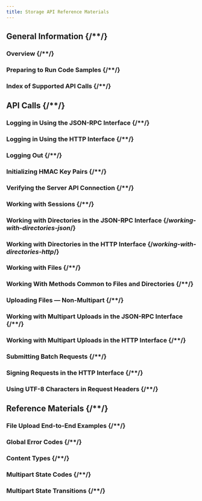 ```yaml
---
title: Storage API Reference Materials
---
```

## General Information  {/**/}
### Overview  {/**/}

### Preparing to Run Code Samples  {/**/}

### Index of Supported API Calls  {/**/}

## API Calls  {/**/}
### Logging in Using the JSON-RPC Interface  {/**/}

### Logging in Using the HTTP Interface  {/**/}

### Logging Out  {/**/}

### Initializing HMAC Key Pairs  {/**/}

### Verifying the Server API Connection  {/**/}

### Working with Sessions  {/**/}

### Working with Directories in the JSON-RPC Interface  {/*working-with-directories-json*/}

### Working with Directories in the HTTP Interface  {/*working-with-directories-http*/}

### Working with Files  {/**/}

### Working With Methods Common to Files and Directories  {/**/}

### Uploading Files — Non-Multipart  {/**/}

### Working with Multipart Uploads in the JSON-RPC Interface  {/**/}

### Working with Multipart Uploads in the HTTP Interface  {/**/}

### Submitting Batch Requests  {/**/}

### Signing Requests in the HTTP Interface  {/**/}

### Using UTF-8 Characters in Request Headers  {/**/}

## Reference Materials  {/**/}
### File Upload End-to-End Examples  {/**/}

### Global Error Codes  {/**/}

### Content Types  {/**/}

### Multipart State Codes  {/**/}

### Multipart State Transitions  {/**/}
